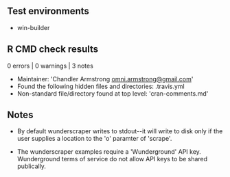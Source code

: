 ## Test environments

* win-builder

## R CMD check results

0 errors | 0 warnings | 3 notes

* Maintainer: 'Chandler Armstrong <omni.armstrong@gmail.com>'
* Found the following hidden files and directories: .travis.yml
* Non-standard file/directory found at top level: 'cran-comments.md'

## Notes

* By default wunderscraper writes to stdout--it will write to disk only if the
user supplies a location to the 'o' paramter of 'scrape'.

* The wunderscraper examples require a 'Wunderground' API key.  Wunderground
terms of service do not allow API keys to be shared publically.
